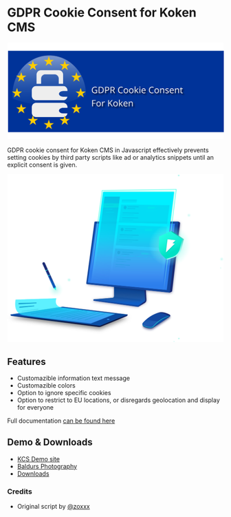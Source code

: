 # GDPR Cookie Consent for Koken CMS
![GDPR Cookie Consent for Koken](images/gdpr-banner.svg)

GDPR cookie consent for Koken CMS in Javascript effectively prevents setting cookies by third party scripts like ad or analytics snippets until an explicit consent is given.

![GDPR Cookie Consent](images/gdpr-hero.svg)
## Features
* Customazible information text message
* Customazible colors
* Option to ignore specific cookies
* Option to restrict to EU locations, or disregards geolocation and display for everyone

Full documentation [can be found here](https://varoystrand.se/sidor/gdpr-cookie-consent-for-koken/)

## Demo & Downloads
* [KCS Demo site](https://demo.kokensupport.com)
* [Baldurs Photography](https://varoystrand.se)
* [Downloads](https://github.com/Koken-Community-Support/GDPR-Cookie-Consent/releases/latest)

### Credits
* Original script by [@zoxxx](https://github.com/zoxxx)
